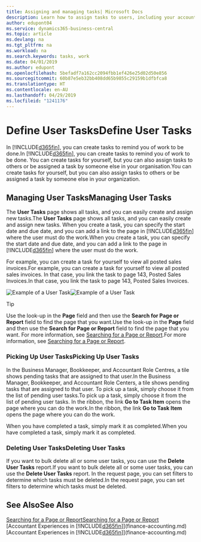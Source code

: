 ```yaml
---
title: Assigning and managing tasks| Microsoft Docs
description: Learn how to assign tasks to users, including your accountant, in Business Central
author: edupont04
ms.service: dynamics365-business-central
ms.topic: article
ms.devlang: na
ms.tgt_pltfrm: na
ms.workload: na
ms.search.keywords: tasks, work
ms.date: 04/01/2019
ms.author: edupont
ms.openlocfilehash: 5befadf7a162cc2094fbb1ef426e25d02d50e856
ms.sourcegitcommit: 60b87e5eb32bb408dd65b9855c29159b1dfbfca8
ms.translationtype: HT
ms.contentlocale: en-AU
ms.lasthandoff: 04/29/2019
ms.locfileid: "1241176"
---
```

# <a name="define-user-tasks"></a><span data-ttu-id="47df3-103">Define User Tasks</span><span class="sxs-lookup"><span data-stu-id="47df3-103">Define User Tasks</span></span>
<span data-ttu-id="47df3-104">In [!INCLUDE[d365fin](includes/d365fin_md.md)], you can create tasks to remind you of work to be done.</span><span class="sxs-lookup"><span data-stu-id="47df3-104">In [!INCLUDE[d365fin](includes/d365fin_md.md)], you can create tasks to remind you of work to be done.</span></span> <span data-ttu-id="47df3-105">You can create tasks for yourself, but you can also assign tasks to others or be assigned a task by someone else in your organisation.</span><span class="sxs-lookup"><span data-stu-id="47df3-105">You can create tasks for yourself, but you can also assign tasks to others or be assigned a task by someone else in your organization.</span></span>  

## <a name="managing-user-tasks"></a><span data-ttu-id="47df3-106">Managing User Tasks</span><span class="sxs-lookup"><span data-stu-id="47df3-106">Managing User Tasks</span></span>
<span data-ttu-id="47df3-107">The **User Tasks** page shows all tasks, and you can easily create and assign new tasks.</span><span class="sxs-lookup"><span data-stu-id="47df3-107">The **User Tasks** page shows all tasks, and you can easily create and assign new tasks.</span></span> <span data-ttu-id="47df3-108">When you create a task, you can specify the start date and due date, and you can add a link to the page in [!INCLUDE[d365fin](includes/d365fin_md.md)] where the user must do the work.</span><span class="sxs-lookup"><span data-stu-id="47df3-108">When you create a task, you can specify the start date and due date, and you can add a link to the page in [!INCLUDE[d365fin](includes/d365fin_md.md)] where the user must do the work.</span></span>  

<span data-ttu-id="47df3-109">For example, you can create a task for yourself to view all posted sales invoices.</span><span class="sxs-lookup"><span data-stu-id="47df3-109">For example, you can create a task for yourself to view all posted sales invoices.</span></span> <span data-ttu-id="47df3-110">In that case, you link the task to page 143, Posted Sales Invoices.</span><span class="sxs-lookup"><span data-stu-id="47df3-110">In that case, you link the task to page 143, Posted Sales Invoices.</span></span>  

<span data-ttu-id="47df3-111">![Example of a User Task](media/across-user-tasks/sample-user-task.png "Example of a user task")</span><span class="sxs-lookup"><span data-stu-id="47df3-111">![Example of a User Task](media/across-user-tasks/sample-user-task.png "Example of a user task")</span></span>

> [!TIP]  
>  <span data-ttu-id="47df3-112">Use the look-up in the **Page** field and then use the **Search for Page or Report** field to find the page that you want.</span><span class="sxs-lookup"><span data-stu-id="47df3-112">Use the look-up in the **Page** field and then use the **Search for Page or Report** field to find the page that you want.</span></span> <span data-ttu-id="47df3-113">For more information, see [Searching for a Page or Report](ui-search.md).</span><span class="sxs-lookup"><span data-stu-id="47df3-113">For more information, see [Searching for a Page or Report](ui-search.md).</span></span>  

### <a name="picking-up-user-tasks"></a><span data-ttu-id="47df3-114">Picking Up User Tasks</span><span class="sxs-lookup"><span data-stu-id="47df3-114">Picking Up User Tasks</span></span>
<span data-ttu-id="47df3-115">In the Business Manager, Bookkeeper, and Accountant Role Centres, a tile shows pending tasks that are assigned to that user.</span><span class="sxs-lookup"><span data-stu-id="47df3-115">In the Business Manager, Bookkeeper, and Accountant Role Centers, a tile shows pending tasks that are assigned to that user.</span></span> <span data-ttu-id="47df3-116">To pick up a task, simply choose it from the list of pending user tasks.</span><span class="sxs-lookup"><span data-stu-id="47df3-116">To pick up a task, simply choose it from the list of pending user tasks.</span></span> <span data-ttu-id="47df3-117">In the ribbon, the link **Go to Task Item** opens the page where you can do the work.</span><span class="sxs-lookup"><span data-stu-id="47df3-117">In the ribbon, the link **Go to Task Item** opens the page where you can do the work.</span></span>  

<span data-ttu-id="47df3-118">When you have completed a task, simply mark it as completed.</span><span class="sxs-lookup"><span data-stu-id="47df3-118">When you have completed a task, simply mark it as completed.</span></span>  

### <a name="deleting-user-tasks"></a><span data-ttu-id="47df3-119">Deleting User Tasks</span><span class="sxs-lookup"><span data-stu-id="47df3-119">Deleting User Tasks</span></span>
<span data-ttu-id="47df3-120">If you want to bulk delete all or some user tasks, you can use the **Delete User Tasks** report.</span><span class="sxs-lookup"><span data-stu-id="47df3-120">If you want to bulk delete all or some user tasks, you can use the **Delete User Tasks** report.</span></span> <span data-ttu-id="47df3-121">In the request page, you can set filters to determine which tasks must be deleted.</span><span class="sxs-lookup"><span data-stu-id="47df3-121">In the request page, you can set filters to determine which tasks must be deleted.</span></span>  

## <a name="see-also"></a><span data-ttu-id="47df3-122">See Also</span><span class="sxs-lookup"><span data-stu-id="47df3-122">See Also</span></span>
[<span data-ttu-id="47df3-123">Searching for a Page or Report</span><span class="sxs-lookup"><span data-stu-id="47df3-123">Searching for a Page or Report</span></span>](ui-search.md)  
<span data-ttu-id="47df3-124">[Accountant Experiences in [!INCLUDE[d365fin](includes/d365fin_md.md)]](finance-accounting.md)</span><span class="sxs-lookup"><span data-stu-id="47df3-124">[Accountant Experiences in [!INCLUDE[d365fin](includes/d365fin_md.md)]](finance-accounting.md)</span></span>  
